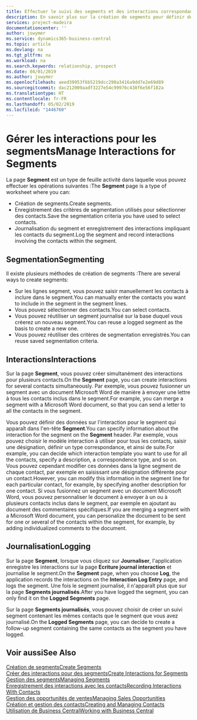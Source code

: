 ```yaml
---
title: Effectuer le suivi des segments et des interactions correspondantes| Microsoft Docs
description: En savoir plus sur la création de segments pour définir des groupes de contacts et spécifier des interactions pour des segments.
services: project-madeira
documentationcenter: ''
author: jswymer
ms.service: dynamics365-business-central
ms.topic: article
ms.devlang: na
ms.tgt_pltfrm: na
ms.workload: na
ms.search.keywords: relationship, prospect
ms.date: 04/01/2019
ms.author: jswymer
ms.openlocfilehash: aeed39953f6b5219dcc290a3416a9dd7e2e69d89
ms.sourcegitcommit: dac212009aadf3227e54c99976c438f6e56f182a
ms.translationtype: HT
ms.contentlocale: fr-FR
ms.lasthandoff: 05/02/2019
ms.locfileid: "1446760"
---
```

# <a name="manage-interactions-for-segments"></a><span data-ttu-id="5c1ad-103">Gérer les interactions pour les segments</span><span class="sxs-lookup"><span data-stu-id="5c1ad-103">Manage Interactions for Segments</span></span>
<span data-ttu-id="5c1ad-104">La page **Segment** est un type de feuille activité dans laquelle vous pouvez effectuer les opérations suivantes :</span><span class="sxs-lookup"><span data-stu-id="5c1ad-104">The **Segment** page is a type of worksheet where you can:</span></span>

* <span data-ttu-id="5c1ad-105">Création de segments.</span><span class="sxs-lookup"><span data-stu-id="5c1ad-105">Create segments.</span></span>
* <span data-ttu-id="5c1ad-106">Enregistrement des critères de segmentation utilisés pour sélectionner des contacts.</span><span class="sxs-lookup"><span data-stu-id="5c1ad-106">Save the segmentation criteria you have used to select contacts.</span></span>
* <span data-ttu-id="5c1ad-107">Journalisation du segment et enregistrement des interactions impliquant les contacts du segment.</span><span class="sxs-lookup"><span data-stu-id="5c1ad-107">Log the segment and record interactions involving the contacts within the segment.</span></span>

## <a name="segmenting"></a><span data-ttu-id="5c1ad-108">Segmentation</span><span class="sxs-lookup"><span data-stu-id="5c1ad-108">Segmenting</span></span>
<span data-ttu-id="5c1ad-109">Il existe plusieurs méthodes de création de segments :</span><span class="sxs-lookup"><span data-stu-id="5c1ad-109">There are several ways to create segments:</span></span>

* <span data-ttu-id="5c1ad-110">Sur les lignes segment, vous pouvez saisir manuellement les contacts à inclure dans le segment.</span><span class="sxs-lookup"><span data-stu-id="5c1ad-110">You can manually enter the contacts you want to include in the segment in the segment lines.</span></span>
* <span data-ttu-id="5c1ad-111">Vous pouvez sélectionner des contacts.</span><span class="sxs-lookup"><span data-stu-id="5c1ad-111">You can select contacts.</span></span>
* <span data-ttu-id="5c1ad-112">Vous pouvez réutiliser un segment journalisé sur la base duquel vous créerez un nouveau segment.</span><span class="sxs-lookup"><span data-stu-id="5c1ad-112">You can reuse a logged segment as the basis to create a new one.</span></span>
* <span data-ttu-id="5c1ad-113">Vous pouvez réutiliser des critères de segmentation enregistrés.</span><span class="sxs-lookup"><span data-stu-id="5c1ad-113">You can reuse saved segmentation criteria.</span></span>

## <a name="interactions"></a><span data-ttu-id="5c1ad-114">Interactions</span><span class="sxs-lookup"><span data-stu-id="5c1ad-114">Interactions</span></span>
<span data-ttu-id="5c1ad-115">Sur la page **Segment**, vous pouvez créer simultanément des interactions pour plusieurs contacts.</span><span class="sxs-lookup"><span data-stu-id="5c1ad-115">On the **Segment** page, you can create interactions for several contacts simultaneously.</span></span> <span data-ttu-id="5c1ad-116">Par exemple, vous pouvez fusionner un segment avec un document Microsoft Word de manière à envoyer une lettre à tous les contacts inclus dans le segment.</span><span class="sxs-lookup"><span data-stu-id="5c1ad-116">For example, you can merge a segment with a Microsoft Word document, so that you can send a letter to all the contacts in the segment.</span></span>

<span data-ttu-id="5c1ad-117">Vous pouvez définir des données sur l'interaction pour le segment qui apparaît dans l'en-tête **Segment**.</span><span class="sxs-lookup"><span data-stu-id="5c1ad-117">You can specify information about the interaction for the segment on the **Segment** header.</span></span> <span data-ttu-id="5c1ad-118">Par exemple, vous pouvez choisir le modèle interaction à utiliser pour tous les contacts, saisir une désignation, définir un type correspondance, et ainsi de suite.</span><span class="sxs-lookup"><span data-stu-id="5c1ad-118">For example, you can decide which interaction template you want to use for all the contacts, specify a description, a correspondence type, and so on.</span></span> <span data-ttu-id="5c1ad-119">Vous pouvez cependant modifier ces données dans la ligne segment de chaque contact, par exemple en saisissant une désignation différente pour un contact.</span><span class="sxs-lookup"><span data-stu-id="5c1ad-119">However, you can modify this information in the segment line for each particular contact, for example, by specifying another description for one contact.</span></span> <span data-ttu-id="5c1ad-120">Si vous fusionnez un segment avec un document Microsoft Word, vous pouvez personnaliser le document à envoyer à un ou à plusieurs contacts inclus dans le segment, par exemple en ajoutant au document des commentaires spécifiques.</span><span class="sxs-lookup"><span data-stu-id="5c1ad-120">If you are merging a segment with a Microsoft Word document, you can personalize the document to be sent for one or several of the contacts within the segment, for example, by adding individualized comments to the document.</span></span>

## <a name="logging"></a><span data-ttu-id="5c1ad-121">Journalisation</span><span class="sxs-lookup"><span data-stu-id="5c1ad-121">Logging</span></span>
<span data-ttu-id="5c1ad-122">Sur la page **Segment**, lorsque vous cliquez sur **Journaliser**, l'application enregistre les interactions sur la page **Ecriture journal interaction** et journalise le segment.</span><span class="sxs-lookup"><span data-stu-id="5c1ad-122">On the **Segment** page, when you choose **Log**, the application records the interactions on the **Interaction Log Entry** page, and logs the segment.</span></span> <span data-ttu-id="5c1ad-123">Une fois le segment journalisé, il n'apparaît plus que sur la page **Segments journalisés**.</span><span class="sxs-lookup"><span data-stu-id="5c1ad-123">After you have logged the segment, you can only find it on the **Logged Segments** page.</span></span>

<span data-ttu-id="5c1ad-124">Sur la page **Segments journalisés**, vous pouvez choisir de créer un suivi segment contenant les mêmes contacts que le segment que vous avez journalisé.</span><span class="sxs-lookup"><span data-stu-id="5c1ad-124">On the **Logged Segments** page, you can decide to create a follow-up segment containing the same contacts as the segment you have logged.</span></span>

## <a name="see-also"></a><span data-ttu-id="5c1ad-125">Voir aussi</span><span class="sxs-lookup"><span data-stu-id="5c1ad-125">See Also</span></span>
[<span data-ttu-id="5c1ad-126">Création de segments</span><span class="sxs-lookup"><span data-stu-id="5c1ad-126">Create Segments</span></span>](marketing-how-create-segment.md)  
[<span data-ttu-id="5c1ad-127">Créer des interactions pour des segments</span><span class="sxs-lookup"><span data-stu-id="5c1ad-127">Create Interactions for Segments</span></span>](marketing-how-create-interactions.md)  
[<span data-ttu-id="5c1ad-128">Gestion des segments</span><span class="sxs-lookup"><span data-stu-id="5c1ad-128">Managing Segments</span></span>](marketing-segments.md)  
[<span data-ttu-id="5c1ad-129">Enregistrement des interactions avec les contacts</span><span class="sxs-lookup"><span data-stu-id="5c1ad-129">Recording Interactions With Contacts</span></span>](marketing-interactions.md)  
[<span data-ttu-id="5c1ad-130">Gestion des opportunités de ventes</span><span class="sxs-lookup"><span data-stu-id="5c1ad-130">Managing Sales Opportunities</span></span>](marketing-manage-sales-opportunities.md)  
[<span data-ttu-id="5c1ad-131">Création et gestion des contacts</span><span class="sxs-lookup"><span data-stu-id="5c1ad-131">Creating and Managing Contacts</span></span>](marketing-contacts.md)  
[<span data-ttu-id="5c1ad-132">Utilisation de Business Central</span><span class="sxs-lookup"><span data-stu-id="5c1ad-132">Working with Business Central</span></span>](ui-work-product.md)
